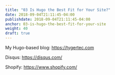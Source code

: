 ```yaml
---
title: "03 Is Hugo the Best Fit for Your Site?"
date: 2018-09-04T21:11:45-04:00
publishdate: 2018-09-04T21:11:45-04:00
anchor: 03-is-hugo-the-best-fit-for-your-site
weight: 40
draft: true
---
```


My Hugo-based blog: https://tygertec.com

Disqus: https://disqus.com/

Shopify: https://www.shopify.com/
